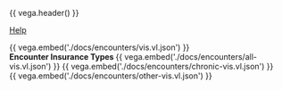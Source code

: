 {{ vega.header() }}

<a href="../help/index.html" class="icon fa fa-question-circle"> Help</a>

{{ vega.embed('./docs/encounters/vis.vl.json') }}
<br />
<span style="font-weight: bold">
    Encounter Insurance Types
</span>
{{ vega.embed('./docs/encounters/all-vis.vl.json') }}
{{ vega.embed('./docs/encounters/chronic-vis.vl.json') }}
<br />
{{ vega.embed('./docs/encounters/other-vis.vl.json') }}


<style>
/* hack to turn off gray background in the readthedocs theme */
.wy-nav-content-wrap { background-color: #fcfcfc !important; }
</style>
